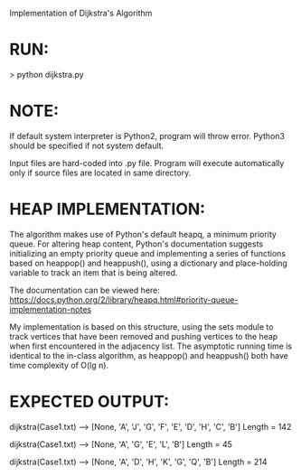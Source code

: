 Implementation of Dijkstra's Algorithm

# RUN:

\> python dijkstra.py

# NOTE:

If default system interpreter is Python2, program will throw error.
Python3 should be specified if not system default.

Input files are hard-coded into .py file. Program will execute automatically
only if source files are located in same directory.

# HEAP IMPLEMENTATION:

The algorithm makes use of Python's default heapq, a minimum priority queue.
For altering heap content, Python's documentation suggests initializing an empty
priority queue and implementing a series of functions based on heappop() and
heappush(), using a dictionary and place-holding variable to track an item that
is being altered.

The documentation can be viewed here:
https://docs.python.org/2/library/heapq.html#priority-queue-implementation-notes

My implementation is based on this structure, using the sets module to track
vertices that have been removed and pushing vertices to the heap when first
encountered in the adjacency list. The asymptotic running time is identical
to the in-class algorithm, as heappop() and heappush() both have time complexity
of O(lg n).


# EXPECTED OUTPUT:

dijkstra(Case1.txt) --> [None, 'A', 'J', 'G', 'F', 'E', 'D', 'H', 'C', 'B']  Length = 142

dijkstra(Case1.txt) --> [None, 'A', 'G', 'E', 'L', 'B']  Length = 45

dijkstra(Case1.txt) --> [None, 'A', 'D', 'H', 'K', 'G', 'Q', 'B']  Length = 214